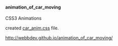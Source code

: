 #### animation_of_car_moving
CSS3 Animations

created [car_anim.css](https://github.com/webbdev/animation_of_car_moving/blob/master/css/car_anim.css) file.

http://webbdev.github.io/animation_of_car_moving/
